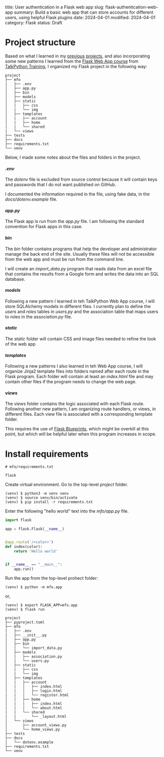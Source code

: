 title: User authentication in a Flask web app
slug: flask-authentication-web-app
summary: Build a basic web app that can store accounts for different users, using helpful Flask plugins
date: 2024-04-01
modified: 2024-04-01
category: Flask
status: Draft

<!--
A bit of extra CSS code to centre all images in the post
-->
<style>
img
{
    display:block; 
    float:none; 
    margin-left:auto;
    margin-right:auto;
}
</style>

# Project structure

Based on what I learned in my [previous](https://learningwithcode.com/flask-web-app-tutorial) [projects](https://learningwithcode.com/python-packaging-modern), and also incorporating some new patterns I learned from the [Flask Web App course](https://training.talkpython.fm/courses/details/building-data-driven-web-applications-in-python-with-flask-sqlalchemy-and-bootstrap) from [TalkPython Training](https://training.talkpython.fm/), I organized my Flask project in the following way:

```text
project
├── mfo
|   ├── .env
│   ├── app.py
│   ├── bin
│   ├── models
│   ├── static
│   |   ├── css
│   |   └── img
│   ├── templates
│   |   ├── account
│   |   ├── home
|   |   └── shared
|   └── views
├── tests
├── docs
├── requirements.txt
└── venv
```

Below, I made some notes about the files and folders in the project.

#### *.env*

The *dotenv* file is excluded from source control because it will contain keys and passwords that I do not want published on GitHub. 

I documented the information required in the file, using fake data, in the *docs/dotenv.example* file.

#### *app.py*

The Flask app is run from the *app.py* file. I am following the standard convention for Flask apps in this case.

#### *bin*

The *bin* folder contains programs that help the developer and administrator manage the back end of the site. Usually these files will not be accessible from the web app and must be run from the command line.

I will create an *import_data.py* program that reads data from an excel file that contains the results from a Google form and writes the data into an SQL database.

#### *models*

Following a new pattern I learned in teh TalkPython Web App course, I will store SQLAlchemy models in different files. I currently plan to define the *users* and *roles* tables in *users.py* and the association table that maps users to roles in the *association.py* file.

#### *static*

The *static* folder will contain CSS and image files needed to refine the look of the web app

#### *templates*

Following a new patterns I also learned in teh Web App course, I will organize Jinja2 template files into folders named after each route in the Flask program. Each folder will contain at least an *index.html* file and may contain other files if the program needs to change the web page.

#### *views*

The *views* folder contains the logic associated with each Flask route. Following another new pattern, I am organizing route handlers, or views, in different files. Each view file is associated with a corresponding template folder. 

This requires the use of [Flask Blueprints](https://flask.palletsprojects.com/en/3.0.x/blueprints/), which might be overkill at this point, but which will be helpful later when this program increases in scope.

# Install requirements

```
# mfo/requirements.txt

flask
```

Create virtual environment. Go to the top-level *project* folder.

```text
(venv) $ python3 -m venv venv
(venv) $ source venv/bin/activate
(venv) $ pip install -r requirements.txt
```

Enter the following "hello world" text into the *mfo/app.py* file.

```python
import flask

app = flask.Flask(__name__)


@app.route('/<color>')
def index(color):
    return 'Hello world'


if __name__ == "__main__":
    app.run()
```

Run the app from the top-level prohect folder:

```text
(venv) $ python -m mfo.app
```

or,

```text
(venv) $ export FLASK_APP=mfo.app
(venv) $ flask run
```




























```text
project
├── pyproject.toml
├── mfo
|   ├── .env
|   ├── __init__.py
│   ├── app.py
│   ├── bin
│   │   └── import_data.py
│   ├── models
│   |   ├── association.py
│   |   └── users.py
│   ├── static
│   |   ├── css
│   |   └── img
│   ├── templates
│   |   ├── account
│   |   │   ├── index.html
│   |   │   ├── login.html
|   |   |   └── register.html
│   |   ├── home
│   |   |   ├── index.html
|   |   |   └── about.html
|   |   └── shared
|   |       └── _layout.html
|   └── views
│       ├── account_views.py
│       └── home_views.py
├── tests
├── docs
|   └── dotenv.example
├── requirements.txt
└── venv
```
